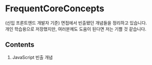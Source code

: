 # FrequentCoreConcepts

(신입 프론트엔드 개발자 기준) 면접에서 빈출됐던 개념들을 정리하고 있습니다.   
개인 학습용으로 저장했지만, 여러분께도 도움이 된다면 저는 기쁠 것 같습니다.

## Contents
1. JavaScript 빈출 개념